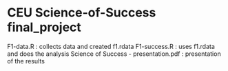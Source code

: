 # CEU Science-of-Success final_project

F1-data.R : collects data and created f1.rdata
F1-success.R : uses f1.rdata and does the analysis
Science of Success - presentation.pdf : presentation of the results
